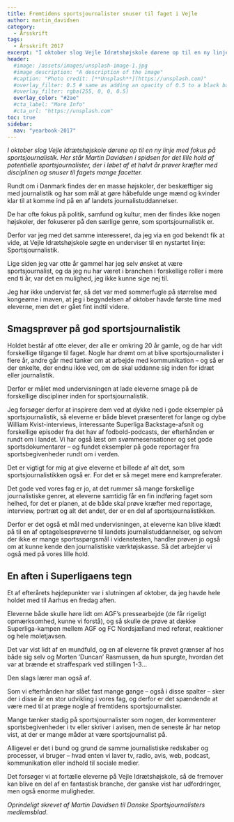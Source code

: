 ```yaml
---
title: Fremtidens sportsjournalister snuser til faget i Vejle
author: martin_davidsen
category:
  - Årsskrift
tags:
  - Årsskrift 2017
excerpt: "I oktober slog Vejle Idrætshøjskole dørene op til en ny linje med fokus på sportsjournalistik. Her står Martin Davidsen i spidsen for det lille hold af potentielle sportsjournalister, der i løbet af et halvt år prøver kræfter med disciplinen og snuser til fagets mange facetter."
header:
  #image: /assets/images/unsplash-image-1.jpg
  #image_description: "A description of the image"
  #caption: "Photo credit: [**Unsplash**](https://unsplash.com)"
  #overlay_filter: 0.5 # same as adding an opacity of 0.5 to a black background
  #overlay_filter: rgba(255, 0, 0, 0.5)
  overlay_color: "#2ae"
  #cta_label: "More Info"
  #cta_url: "https://unsplash.com"
toc: true
sidebar:
  nav: "yearbook-2017"
---
```


*I oktober slog Vejle Idrætshøjskole dørene op til en ny linje med fokus på sportsjournalistik. Her står Martin Davidsen i spidsen for det lille hold af potentielle sportsjournalister, der i løbet af et halvt år prøver kræfter med disciplinen og snuser til fagets mange facetter.*

Rundt om i Danmark findes der en masse højskoler, der beskæftiger sig med journalistik og har som mål at gøre håbefulde unge mænd og kvinder klar til at komme ind på en af landets journalistuddannelser. 

De har ofte fokus på politik, samfund og kultur, men der findes ikke nogen højskoler, der fokuserer på den særlige genre, som sportsjournalistik er. 

Derfor var jeg med det samme interesseret, da jeg via en god bekendt fik at vide, at Vejle Idrætshøjskole søgte en underviser til en nystartet linje: Sportsjournalistik. 

Lige siden jeg var otte år gammel har jeg selv ønsket at være sportsjournalist, og da jeg nu har været i branchen i forskellige roller i mere end ti år, var det en mulighed, jeg ikke kunne sige nej til. 

Jeg har ikke undervist før, så det var med sommerfugle på størrelse med kongeørne i maven, at jeg i begyndelsen af oktober havde første time med eleverne, men det er gået fint indtil videre. 

## Smagsprøver på god sportsjournalistik

Holdet består af otte elever, der alle er omkring 20 år gamle, og de har vidt forskellige tilgange til faget. Nogle har drømt om at blive sportsjournalister i flere år, andre går med tanker om at arbejde med kommunikation – og så er der enkelte, der endnu ikke ved, om de skal uddanne sig inden for idræt eller journalistik. 

Derfor er målet med undervisningen at lade eleverne smage på de forskellige discipliner inden for sportsjournalistik.

Jeg forsøger derfor at inspirere dem ved at dykke ned i gode eksempler på sportsjournalistik, så eleverne er både blevet præsenteret for lange og dybe William Kvist-interviews, interessante Superliga Backstage-afsnit og forskellige episoder fra det hav af fodbold-podcasts, der efterhånden er rundt om i landet. Vi har også læst om svømmesensationer og set gode sportsdokumentarer – og fundet eksempler på gode reportager fra sportsbegivenheder rundt om i verden. 

Det er vigtigt for mig at give eleverne et billede af alt det, som sportsjournalistikken også er. For det er så meget mere end kampreferater.  

Det gode ved vores fag er jo, at det rummer så mange forskellige journalistiske genrer, at eleverne samtidig får en fin indføring faget som helhed, for det er planen, at de både skal prøve kræfter med reportage, interview, portræt og alt det andet, der er en del af sportsjournalistikken. 

Derfor er det også et mål med undervisningen, at eleverne kan blive klædt på til en af optagelsesprøverne til landets journalistuddannelser, og selvom der ikke er mange sportsspørgsmål i videnstesten, handler prøven jo også om at kunne kende den journalistiske værktøjskasse. Så det arbejder vi også med på vores lille hold. 

## En aften i Superligaens tegn

Et af efterårets højdepunkter var i slutningen af oktober, da jeg havde hele holdet med til Aarhus en fredag aften. 

Eleverne både skulle høre lidt om AGF’s pressearbejde (de får rigeligt opmærksomhed, kunne vi forstå), og så skulle de prøve at dække Superliga-kampen mellem AGF og FC Nordsjælland med referat, reaktioner og hele moletjavsen. 

Det var vist lidt af en mundfuld, og en af eleverne fik prøvet grænser af hos både sig selv og Morten ’Duncan’ Rasmussen, da hun spurgte, hvordan det var at brænde et straffespark ved stillingen 1-3...

Den slags lærer man også af.

Som vi efterhånden har slået fast mange gange – også i disse spalter – sker der i disse år en stor udvikling i vores fag, og derfor er det spændende at være med til at præge nogle af fremtidens sportsjournalister. 

Mange tænker stadig på sportsjournalister som nogen, der kommenterer sportsbegivenheder i tv eller skriver i avisen, men de seneste år har netop vist, at der er mange måder at være sportsjournalist på. 

Alligevel  er det i bund og grund de samme journalistiske redskaber og processer, vi bruger – hvad enten vi laver tv, radio, avis, web, podcast, kommunikation eller indhold til sociale medier. 

Det forsøger vi at fortælle eleverne på Vejle Idrætshøjskole, så de fremover kan blive en del af en fantastisk branche, der ganske vist har udfordringer, men også enorme muligheder. 

_Oprindeligt skrevet af Martin Davidsen til Danske Sportsjournalisters medlemsblad._

